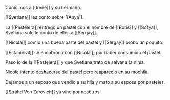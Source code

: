 Conicimos a [[Irene]] y su hermano.

[[Svetlana]] les conto sobre [[Anya]].

La [[Pastelera]] entrego un pastel con el nombre de [[Boris]] y [[Sofya]], Svetlana solo le conto de ellos a [[Sergay]].

[[Nicolai]] comio una buena parte del pastel y [[Sergay]] probo un poquito.

[[Estaninivil]] se encabrono con [[Nicolai]] por haber consumido el pastel.

Paso lo de la [[Pastelera]] y que Svetlana trato de salvar a la ninia.

Nicole intento deshacerse del pastel pero reaparecio en su mochila.

Dejamos a un esposo que vendio a su hija y mato a su esposa por pasteles.

[[Strahd Von Zarovich]] ya vino por nosotros.
